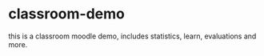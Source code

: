 # classroom-demo
this is a classroom moodle demo, includes statistics, learn, evaluations and more.
